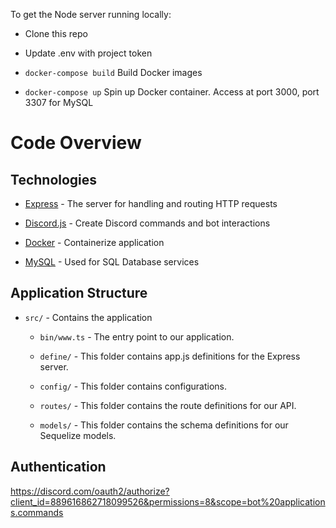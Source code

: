 
To get the Node server running locally:

- Clone this repo

- Update .env with project token

- `docker-compose build` Build Docker images

- `docker-compose up` Spin up Docker container. Access at port 3000, port 3307 for MySQL

# Code Overview

## Technologies

- [Express](https://www.npmjs.com/package/express) - The server for handling and routing HTTP requests

- [Discord.js](https://discord.js.org/#/) - Create Discord commands and bot interactions

- [Docker](https://www.docker.com/) - Containerize application

- [MySQL](https://www.docker.com/) - Used for SQL Database services

## Application Structure

- `src/` - Contains the application

	- `bin/www.ts` - The entry point to our application.
	
	- `define/` - This folder contains app.js definitions for the Express server.

	- `config/` - This folder contains configurations.

	- `routes/` - This folder contains the route definitions for our API.

	- `models/` - This folder contains the schema definitions for our Sequelize models.

## Authentication


https://discord.com/oauth2/authorize?client_id=889616862718099526&permissions=8&scope=bot%20applications.commands